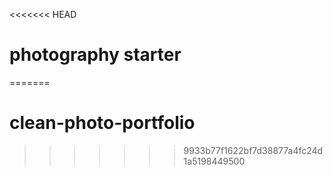 <<<<<<< HEAD
# photography starter
=======
# clean-photo-portfolio
>>>>>>> 9933b77f1622bf7d38877a4fc24d1a5198449500
